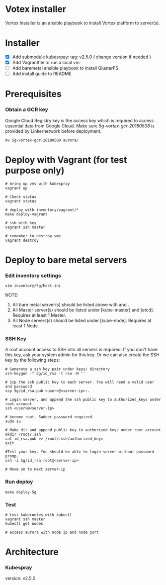 Votex installer
===

Vortex Installer is an ansible playbook to install Vortex platform to server(s).

# Installer

- [x] Add submodule kubesrpay: tag: v2.5.0 ( change version if needed )
- [x] Add Vagrantfile to run a local vm
- [ ] Add baremetal ansible playbook to install GlusterFS 
- [ ] Add install guide to README.

# Prerequisites

### Obtain a GCR key

Google Cloud Registry key is the access key which is required to access essential data from Google Cloud. Make sure *5g-vortex-gcr-20180508* is provided by Linkernetwork before deployment.

```
mv 5g-vortex-gcr-20180508 aurora/
```

# Deploy with Vagrant (for test purpose only)

```
# bring up vms with kubespray
vagrant up

# Check status
vagrant status

# deploy with inventory/vagrant/*
make deploy-vagrant

# ssh with key
vagrant ssh master

# remember to destroy vms
vagrant destroy
```

# Deploy to bare metal servers

### Edit inventory settings

```
vim inventory/5g/host.ini
```

NOTE:
1. All bare metal server(s) should be listed above with <hostname> and <ip>.
2. All Master server(s) should be listed under [kube-master] and [etcd]. Requires at least 1 Master.
3. All Node servers(s) should be listed under [kube-node]. Requires at least 1 Node.

### SSH Key ###

A root account access to SSH into all servers is required. If you don't have this key, ask your system admin for this key. Or we can also create the SSH key by the following steps:

```
# Generate a ssh key pair under keys/ directory
ssh-keygen -f 5g/id_rsa -t rsa -N ''

# Scp the ssh public key to each server. You will need a valid user and password
scp 5g/id_rsa.pub <user>@<server-ip>:.

# Login server, and append the ssh public key to authorized_keys under root account
ssh <user>@<server-ip>

# become root. Sudoer password required.
sudo su

# Make dir and append public key to authorized_keys under root account
mkdir /root/.ssh
cat id_rsa.pub >> /root/.ssh/authorized_keys
exit

#Test your key. You should be able to login server without password promp.
ssh -i 5g/id_rsa root@<server-ip>

# Move on to next server-ip
```

### Run deploy

```
make deploy-5g
```

### Test

```
# test kubernetes with kubectl 
vagrant ssh master
kubectl get nodes

# access aurora with node ip and node port

```

# Architecture

### Kubespray

version: v2.5.0
